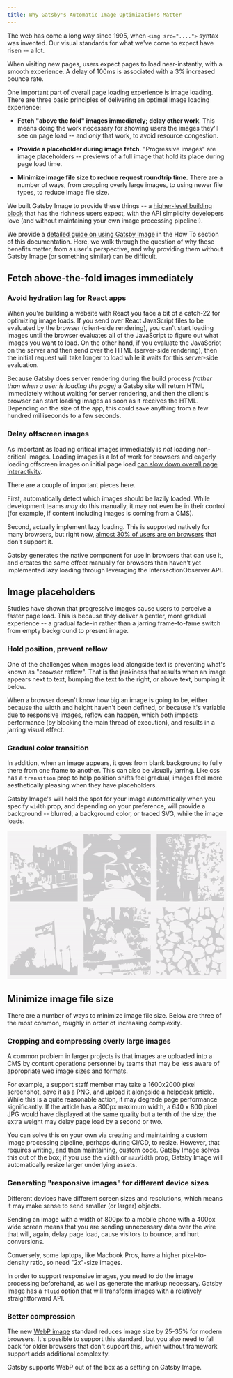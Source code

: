 ```yaml
---
title: Why Gatsby's Automatic Image Optimizations Matter
---
```


The web has come a long way since 1995, when `<img src="....">` syntax was invented. Our visual standards for what we've come to expect have risen -- a lot.

When visiting new pages, users expect pages to load near-instantly, with a smooth experience. A delay of 100ms is associated with a 3% increased bounce rate.

One important part of overall page loading experience is image loading. There are three basic principles of delivering an optimal image loading experience:

- **Fetch "above the fold" images immediately; delay other work**. This means doing the work necessary for showing users the images they'll see on page load -- and _only_ that work, to avoid resource congestion.

- **Provide a placeholder during image fetch**. "Progressive images" are image placeholders -- previews of a full image that hold its place during page load time.

- **Minimize image file size to reduce request roundtrip time.** There are a number of ways, from cropping overly large images, to using newer file types, to reduce image file size.

We built Gatsby Image to provide these things -- a [higher-level building block](https://www.gatsbyjs.com/docs/conceptual/gatsby-core-philosophy/#construct-new-higher-level-web-building-blocks) that has the richness users expect, with the API simplicity developers love (and without maintaining your own image processing pipeline!).

We provide a [detailed guide on using Gatsby Image](docs/how-to/images-and-media/using-gatsby-image/) in the How To section of this documentation. Here, we walk through the question of why these benefits matter, from a user's perspective, and why providing them without Gatsby Image (or something similar) can be difficult.

## Fetch above-the-fold images immediately

### Avoid hydration lag for React apps

When you're building a website with React you face a bit of a catch-22 for optimizing image loads. If you send over React JavaScript files to be evaluated by the browser (client-side rendering), you can't start loading images until the browser evaluates all of the JavaScript to figure out what images you want to load. On the other hand, if you evaluate the JavaScript on the server and then send over the HTML (server-side rendering), then the initial request will take longer to load while it waits for this server-side evaluation.

Because Gatsby does server rendering during the build process _(rather than when a user is loading the page)_ a Gatsby site will return HTML immediately without waiting for server rendering, and then the client's browser can start loading images as soon as it receives the HTML. Depending on the size of the app, this could save anything from a few hundred milliseconds to a few seconds.

### Delay offscreen images

As important as loading critical images immediately is _not_ loading non-critical images. Loading images is a lot of work for browsers and eagerly loading offscreen images on initial page load [can slow down overall page interactivity](https://web.dev/offscreen-images/).

There are a couple of important pieces here.

First, automatically detect which images should be lazily loaded. While development teams _may_ do this manually, it may not even be in their control (for example, if content including images is coming from a CMS).

Second, actually implement lazy loading. This is supported natively for many browsers, but right now, [almost 30% of users are on browsers](https://caniuse.com/loading-lazy-attr) that don't support it.

Gatsby generates the native component for use in browsers that can use it, and creates the same effect manually for browsers than haven't yet implemented lazy loading through leveraging the IntersectionObserver API.

## Image placeholders

Studies have shown that progressive images cause users to perceive a faster page load. This is because they deliver a gentler, more gradual experience -- a gradual fade-in rather than a jarring frame-to-fame switch from empty background to present image.

### Hold position, prevent reflow

One of the challenges when images load alongside text is preventing what's known as "browser reflow". That is the jankiness that results when an image appears next to text, bumping the text to the right, or above text, bumping it below.

When a browser doesn't know how big an image is going to be, either because the width and height haven't been defined, or because it's variable due to responsive images, reflow can happen, which both impacts performance (by blocking the main thread of execution), and results in a jarring visual effect.

### Gradual color transition

In addition, when an image appears, it goes from blank background to fully there from one frame to another. This can also be visually jarring. Like css has a `transition` prop to help position shifts feel gradual, images feel more aesthetically pleasing when they have placeholders.

Gatsby Image's will hold the spot for your image automatically when you specify `width` prop, and depending on your preference, will provide a background -- blurred, a background color, or traced SVG, while the image loads.

![Gatsby Image Gradual Transition](../images/gatsby-image-gif.gif)

## Minimize image file size

There are a number of ways to minimize image file size. Below are three of the most common, roughly in order of increasing complexity.

### Cropping and compressing overly large images

A common problem in larger projects is that images are uploaded into a CMS by content operations personnel by teams that may be less aware of appropriate web image sizes and formats.

For example, a support staff member may take a 1600x2000 pixel screenshot, save it as a PNG, and upload it alongside a helpdesk article. While this is a quite reasonable action, it may degrade page performance significantly. If the article has a 800px maximum width, a 640 x 800 pixel JPG would have displayed at the same quality but a tenth of the size; the extra weight may delay page load by a second or two.

You can solve this on your own via creating and maintaining a custom image processing pipeline, perhaps during CI/CD, to resize. However, that requires writing, and then maintaining, custom code. Gatsby Image solves this out of the box; if you use the `width` or `maxWidth` prop, Gatsby Image will automatically resize larger underlying assets.

### Generating "responsive images" for different device sizes

Different devices have different screen sizes and resolutions, which means it may make sense to send smaller (or larger) objects.

Sending an image with a width of 800px to a mobile phone with a 400px wide screen means that you are sending unnecessary data over the wire that will, again, delay page load, cause visitors to bounce, and hurt conversions.

Conversely, some laptops, like Macbook Pros, have a higher pixel-to-density ratio, so need "2x"-size images.

In order to support responsive images, you need to do the image processing beforehand, as well as generate the markup necessary. Gatsby Image has a `fluid` option that will transform images with a relatively straightforward API.

### Better compression

The new [WebP image](https://developers.google.com/speed/webp) standard reduces image size by 25-35% for modern browsers. It's possible to support this standard, but you also need to fall back for older browsers that don't support this, which without framework support adds additional complexity.

Gatsby supports WebP out of the box as a setting on Gatsby Image.
